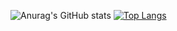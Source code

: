 ![Anurag's GitHub stats](https://github-readme-stats.vercel.app/api?username=gusbecattini&show_icons=true&theme=tokyonight)
[![Top Langs](https://github-readme-stats.vercel.app/api/top-langs/?username=gusbecattini&layout=compact&theme=tokyonight)](https://github.com/anuraghazra/github-readme-stats)
<?xml version="1.0" encoding="utf-8"?>
<!-- Generator: Adobe Illustrator 19.0.0, SVG Export Plug-In . SVG Version: 6.00 Build 0)  -->
<svg version="1.1" id="Layer_1" xmlns="http://www.w3.org/2000/svg" xmlns:xlink="http://www.w3.org/1999/xlink" x="0px" y="0px"
	 viewBox="0 0 500 500" style="enable-background:new 0 0 500 500;" xml:space="preserve">
<style type="text/css">
	.st0{fill:#9A4993;}
	.st1{fill:#6A1577;}
	.st2{fill:#813084;}
	.st3{fill:#FFFFFF;}
</style>
<path id="XMLID_3_" class="st0" d="M412.4,174.8c0-6.1-1.3-11.6-4-16.2c-2.6-4.6-6.5-8.4-11.7-11.4c-43.2-24.9-86.5-49.8-129.7-74.7
	c-11.7-6.7-22.9-6.5-34.5,0.3c-17.2,10.1-103.4,59.5-129,74.4c-10.6,6.1-15.7,15.5-15.7,27.7c0,50.1,0,100.3,0,150.4
	c0,6,1.3,11.3,3.8,15.9c2.6,4.7,6.6,8.7,11.9,11.8c25.7,14.9,111.8,64.2,129,74.4c11.6,6.8,22.9,7.1,34.5,0.3
	c43.2-25,86.5-49.8,129.7-74.7c5.4-3.1,9.3-7,11.9-11.8c2.5-4.6,3.8-9.9,3.8-15.9C412.4,325.2,412.4,224.9,412.4,174.8"/>
<path id="XMLID_4_" class="st1" d="M250.5,249.5L91.4,341.1c2.6,4.7,6.6,8.7,11.9,11.8c25.7,14.9,111.8,64.2,129,74.4
	c11.6,6.8,22.9,7.1,34.5,0.3c43.2-25,86.5-49.8,129.7-74.7c5.4-3.1,9.3-7,11.9-11.8L250.5,249.5"/>
<path id="XMLID_5_" class="st1" d="M203.4,276.6c9.3,16.2,26.7,27.1,46.6,27.1c20.1,0,37.6-11,46.8-27.4l-46.3-26.8L203.4,276.6"/>
<path id="XMLID_6_" class="st2" d="M412.4,174.8c0-6.1-1.3-11.6-4-16.2l-157.9,90.9l158.1,91.6c2.5-4.6,3.8-9.9,3.8-15.9
	C412.4,325.2,412.4,224.9,412.4,174.8"/>
<path id="XMLID_9_" class="st3" d="M296.8,276.3c-9.2,16.3-26.7,27.4-46.8,27.4c-20,0-37.4-10.9-46.6-27.1
	c-4.5-7.9-7.1-16.9-7.1-26.6c0-29.7,24-53.7,53.7-53.7c19.8,0,37.1,10.8,46.4,26.8l46.9-27c-18.7-32.2-53.5-53.9-93.4-53.9
	c-59.6,0-107.8,48.3-107.8,107.8c0,19.5,5.2,37.9,14.3,53.7C175,336,210,357.8,250,357.8c40.1,0,75.1-21.9,93.7-54.4L296.8,276.3"/>
<g id="XMLID_32_">
	<rect id="XMLID_2_" x="345.4" y="224.5" class="st3" width="10.7" height="51.7"/>
	<rect id="XMLID_30_" x="369.1" y="224.5" class="st3" width="10.7" height="51.7"/>
	<rect id="XMLID_31_" x="336.8" y="233.2" class="st3" width="51.7" height="10.7"/>
	<rect id="XMLID_23_" x="336.8" y="256.8" class="st3" width="51.7" height="10.7"/>
</g>
</svg>

